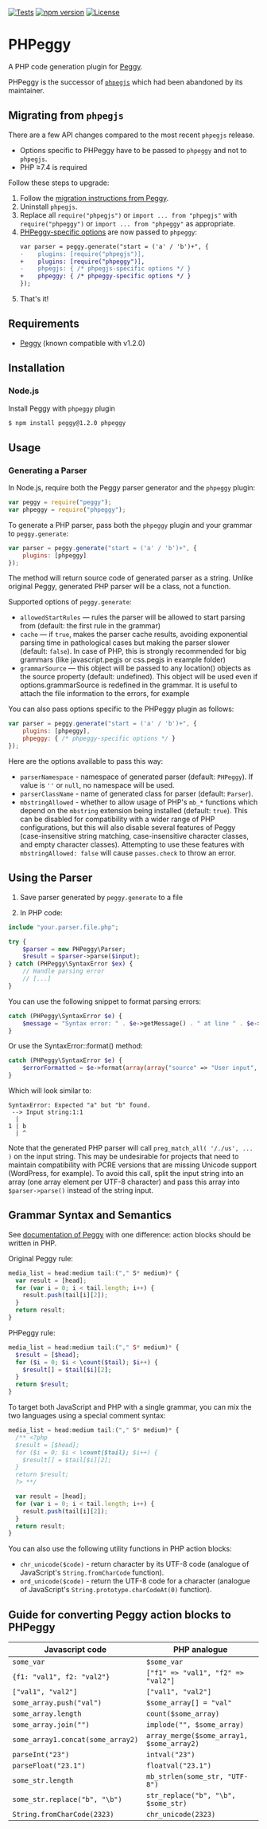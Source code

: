 [![Tests](https://github.com/MarcelBolten/phpeggy/actions/workflows/CI-tests.yml/badge.svg)](https://github.com/MarcelBolten/phpeggy/actions/workflows/CI-tests.yml)
[![npm version](https://img.shields.io/npm/v/phpeggy)](https://www.npmjs.com/package/phpeggy)
[![License](https://img.shields.io/badge/license-mit-blue)](https://opensource.org/licenses/MIT)

# PHPeggy

A PHP code generation plugin for
[Peggy](https://github.com/peggyjs/peggy).

PHPeggy is the successor of [`phpegjs`](https://github.com/nylen/phpegjs) which had been abandoned by its maintainer.

## Migrating from `phpegjs`

There are a few API changes compared to the most recent `phpegjs` release.
- Options specific to PHPeggy have to be passed to `phpeggy` and not to `phpegjs`.
- PHP ≥7.4 is required

Follow these steps to upgrade:

1. Follow the [migration instructions from Peggy](https://github.com/peggyjs/peggy#migrating-from-pegjs).
2. Uninstall `phpegjs`.
3. Replace all `require("phpegjs")` or `import ... from "phpegjs"` with `require("phpeggy")` or `import ... from "phpeggy"` as appropriate.
4. [PHPeggy-specific options](#PHPeggyOptions) are now passed to `phpeggy`:
   ```diff
   var parser = peggy.generate("start = ('a' / 'b')+", {
   -    plugins: [require("phpegjs")],
   +    plugins: [require("phpeggy")],
   -    phpegjs: { /* phpegjs-specific options */ }
   +    phpeggy: { /* phpeggy-specific options */ }
   });
   ```
5. That's it!

## Requirements

* [Peggy](https://peggyjs.org/) (known compatible with v1.2.0)

Installation
------------

### Node.js

Install Peggy with `phpeggy` plugin

```sh
$ npm install peggy@1.2.0 phpeggy
```

Usage
-----

### Generating a Parser

In Node.js, require both the Peggy parser generator and the `phpeggy` plugin:

```js
var peggy = require("peggy");
var phpeggy = require("phpeggy");
```

To generate a PHP parser, pass both the `phpeggy` plugin and your grammar to
`peggy.generate`:

```js
var parser = peggy.generate("start = ('a' / 'b')+", {
    plugins: [phpeggy]
});
```

The method will return source code of generated parser as a string. Unlike
original Peggy, generated PHP parser will be a class, not a function.

Supported options of `peggy.generate`:

  * `allowedStartRules` — rules the parser will be allowed to start parsing from
    (default: the first rule in the grammar)
  * `cache` — if `true`, makes the parser cache results, avoiding exponential
    parsing time in pathological cases but making the parser slower (default:
    `false`). In case of PHP, this is strongly recommended for big grammars
    (like javascript.pegjs or css.pegjs in example folder)
  * `grammarSource` — this object will be passed to any location() objects as the
    source property (default: undefined). This object will be used even if
    options.grammarSource is redefined in the grammar. It is useful to attach the
    file information to the errors, for example

<a name='PHPeggyOptions'></a>
You can also pass options specific to the PHPeggy plugin as follows:

```js
var parser = peggy.generate("start = ('a' / 'b')+", {
    plugins: [phpeggy],
    phpeggy: { /* phpeggy-specific options */ }
});
```

Here are the options available to pass this way:

  * `parserNamespace` - namespace of generated parser (default: `PHPeggy`). If
    value is `''` or `null`, no namespace will be used.
  * `parserClassName` - name of generated class for parser (default: `Parser`).
  * `mbstringAllowed` - whether to allow usage of PHP's `mb_*` functions which
    depend on the `mbstring` extension being installed (default: `true`). This
    can be disabled for compatibility with a wider range of PHP configurations,
    but this will also disable several features of Peggy (case-insensitive
    string matching, case-insensitive character classes, and empty character
    classes). Attempting to use these features with `mbstringAllowed: false`
    will cause `passes.check` to throw an error.

Using the Parser
----------------

1) Save parser generated by `peggy.generate` to a file

2) In PHP code:

```php
include "your.parser.file.php";

try {
    $parser = new PHPeggy\Parser;
    $result = $parser->parse($input);
} catch (PHPeggy\SyntaxError $ex) {
    // Handle parsing error
    // [...]
}
```

You can use the following snippet to format parsing errors:

```php
catch (PHPeggy\SyntaxError $e) {
    $message = "Syntax error: " . $e->getMessage() . " at line " . $e->grammarLine . " column " . $e->grammarColumn . " offset " . $e->grammarOffset;
}
```

Or use the SyntaxError::format() method:

```php
catch (PHPeggy\SyntaxError $e) {
    $errorFormatted = $e->format(array(array("source" => "User input", "text" => $user_input)));
}
```

Which will look similar to:

```
SyntaxError: Expected "a" but "b" found.
 --> Input string:1:1
  |
1 | b
  | ^
```

Note that the generated PHP parser will call `preg_match_all( '/./us', ... )`
on the input string. This may be undesirable for projects that need to
maintain compatibility with PCRE versions that are missing Unicode support
(WordPress, for example). To avoid this call, split the input string into an
array (one array element per UTF-8 character) and pass this array into
`$parser->parse()` instead of the string input.

Grammar Syntax and Semantics
----------------------------

See [documentation of Peggy](https://github.com/peggyjs/peggy/tree/v1.2.0#grammar-syntax-and-semantics) with one difference: action blocks should be written in PHP.

Original Peggy rule:

```js
media_list = head:medium tail:("," S* medium)* {
  var result = [head];
  for (var i = 0; i < tail.length; i++) {
    result.push(tail[i][2]);
  }
  return result;
}
```

PHPeggy rule:

```php
media_list = head:medium tail:("," S* medium)* {
  $result = [$head];
  for ($i = 0; $i < \count($tail); $i++) {
    $result[] = $tail[$i][2];
  }
  return $result;
}
```

To target both JavaScript and PHP with a single grammar, you can mix the two
languages using a special comment syntax:

```js
media_list = head:medium tail:("," S* medium)* {
  /** <?php
  $result = [$head];
  for ($i = 0; $i < \count($tail); $i++) {
    $result[] = $tail[$i][2];
  }
  return $result;
  ?> **/

  var result = [head];
  for (var i = 0; i < tail.length; i++) {
    result.push(tail[i][2]);
  }
  return result;
}
```

You can also use the following utility functions in PHP action blocks:

- `chr_unicode($code)` - return character by its UTF-8 code (analogue of
  JavaScript's `String.fromCharCode` function).
- `ord_unicode($code)` - return the UTF-8 code for a character (analogue of
  JavaScript's `String.prototype.charCodeAt(0)` function).

Guide for converting Peggy action blocks to PHPeggy
-------------------------------------------------------

| Javascript code                   | PHP analogue                              |
| --------------------------------- | ----------------------------------------- |
| `some_var`                        | `$some_var`                               |
| `{f1: "val1", f2: "val2"}`        | `["f1" => "val1", "f2" => "val2"]`        |
| `["val1", "val2"]`                | `["val1", "val2"]`                        |
| `some_array.push("val")`          | `$some_array[] = "val"`                   |
| `some_array.length`               | `count($some_array)`                      |
| `some_array.join("")`             | `implode("", $some_array)`                |
| `some_array1.concat(some_array2)` | `array_merge($some_array1, $some_array2)` |
| `parseInt("23")`                  | `intval("23")`                            |
| `parseFloat("23.1")`              | `floatval("23.1")`                        |
| `some_str.length`                 | `mb_strlen(some_str, "UTF-8")`            |
| `some_str.replace("b", "\b")`     | `str_replace("b", "\b", $some_str)`       |
| `String.fromCharCode(2323)`       | `chr_unicode(2323)`                       |

